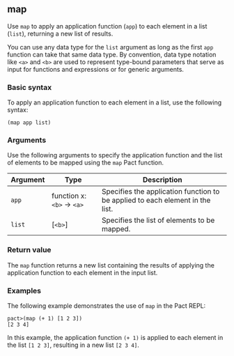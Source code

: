 ## map

Use `map` to apply an application function (`app`) to each element in a list (`list`), returning a new list of results.

You can use any data type for the `list` argument as long as the first `app` function can take that same data type.
By convention, data type notation like `<a>` and `<b>` are used to represent type-bound parameters that serve as input for functions and expressions or for generic arguments.

### Basic syntax

To apply an application function to each element in a list, use the following syntax:

```pact
(map app list)
```

### Arguments

Use the following arguments to specify the application function and the list of elements to be mapped using the `map` Pact function.

| Argument | Type | Description |
| --- | --- | --- |
| `app` | function x:`<b>` -> `<a>` | Specifies the application function to be applied to each element in the list. |
| `list` | [`<b>`] | Specifies the list of elements to be mapped. |

### Return value

The `map` function returns a new list containing the results of applying the application function to each element in the input list.

### Examples

The following example demonstrates the use of `map` in the Pact REPL:

```pact
pact>(map (+ 1) [1 2 3])
[2 3 4]
```

In this example, the application function `(+ 1)` is applied to each element in the list `[1 2 3]`, resulting in a new list `[2 3 4]`.
